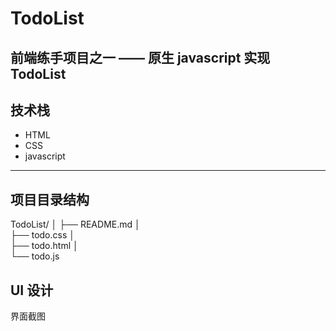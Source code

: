 # TodoList
前端练手项目之一 —— 原生 javascript 实现 TodoList
---
## 技术栈
- HTML
- CSS
- javascript
***
## 项目目录结构
TodoList/
│ 
├── README.md
│  
├── todo.css
│     
├── todo.html
│   
└── todo.js
## UI 设计
界面截图

